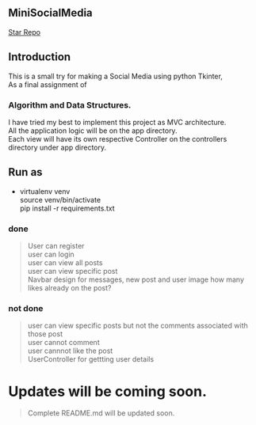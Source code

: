 ## MiniSocialMedia
[Star Repo]


## Introduction
This is a small try for making a Social Media using python Tkinter,  
As a final assignment of 

### Algorithm and Data Structures.


I have tried my best to implement this project as MVC architecture.\
All the application logic will be on the app directory.\
Each view will have its own respective Controller on the controllers\
directory under app directory.


## Run as

- virtualenv venv \
  source venv/bin/activate \
  pip install -r requirements.txt


### done
> User can register  
> user can login  
> user can view all posts  
> user can view specific post  
> Navbar design for messages, new post and user image
> how many likes already on the post?  

### not done
> user can view specific posts but not the comments associated with those post  
> user cannot comment  
> user cannnot like the post  
> UserController for gettting user details


# Updates will be coming soon.

> Complete README.md will be updated soon.

[Star Repo]: https://github.com/leodahal4/MiniSocialMedia
